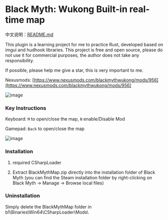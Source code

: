 

# Black Myth: Wukong Built-in real-time map

中文说明：[README.md](./README.md)

﻿This plugin is a learning project for me to practice Rust, developed based on imgui and hudhook libraries. This project is free and open source, please do not use it for commercial purposes, the author does not take any responsibility.

If possible, please help me give a star, this is very important to me.

Nexusmods: [https://www.nexusmods.com/blackmythwukong/mods/956](https://www.nexusmods.com/blackmythwukong/mods/956)

![image](./docs/images/minmap.png)

### Key Instructions

Keyboard: `M` to open/close the map,  `N`  enable/Disable Mod

Gamepad: `Back` to open/close the map

![image](./docs/images/bigmap.png)

### Installation 
1. required CSharpLoader﻿

2. Extract BlackMythMap.zip directly into the installation folder of Black Myth (you can find the Steam installation folder by right-clicking on Black Myth -> Manage -> Browse local files)

### Uninstallation 

Simply delete the BlackMythMap folder in b1\Binaries\Win64\CSharpLoader\Mods\

